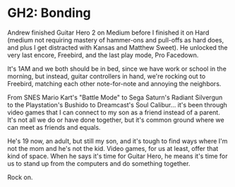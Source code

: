 # GH2: Bonding

Andrew finished Guitar Hero 2 on Medium before I finished it on Hard (medium not requiring mastery of hammer-ons and pull-offs as hard does, and plus I get distracted with Kansas and Matthew Sweet). He unlocked the very last encore, Freebird, and the last play mode, Pro Facedown.

It's 1AM and we both should be in bed, since we have work or school in the morning, but instead, guitar controllers in hand, we're rocking out to Freebird, matching each other note-for-note and annoying the neighbors.

From SNES Mario Kart's "Battle Mode" to Sega Saturn's Radiant Silvergun to the Playstation's Bushido to Dreamcast's Soul Calibur... it's been through video games that I can connect to my son as a friend instead of a parent. It's not all we do or have done together, but it's common ground where we can meet as friends and equals.

He's 19 now, an adult, but still my son, and it's tough to find ways where I'm not the mom and he's not the kid. Video games, for us at least, offer that kind of space. When he says it's time for Guitar Hero, he means it's time for us to stand up from the computers and do something together.

Rock on.
